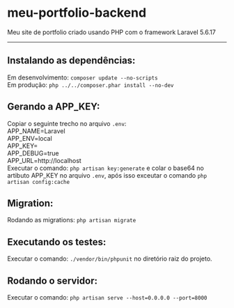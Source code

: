 # meu-portfolio-backend
Meu site de portfolio criado usando PHP com o framework Laravel 5.6.17 <br>
<hr>

Instalando as dependências:
---------------------------
Em desenvolvimento: `composer update --no-scripts`<br>
Em produção: `php ../../composer.phar install --no-dev`

Gerando a APP_KEY:
------------------
Copiar o seguinte trecho no arquivo `.env`:
<br>
APP_NAME=Laravel<br>
APP_ENV=local<br>
APP_KEY=<br>
APP_DEBUG=true<br>
APP_URL=http://localhost<br>
Executar o comando: `php artisan key:generate` e colar o base64 no artibuto APP_KEY no arquivo `.env`, após isso exceutar o comando `php artisan config:cache`

Migration:
----------
Rodando as migrations: `php artisan migrate`

Executando os testes:
---------------------
Executar o comando: `./vendor/bin/phpunit` no diretório raiz do projeto.

Rodando o servidor:
-------------------
Executar o comando: `php artisan serve --host=0.0.0.0 --port=8000`






